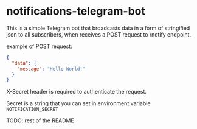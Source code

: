 # notifications-telegram-bot

This is a simple Telegram bot that broadcasts data in a form of stringified json to all subscribers, when receives a POST request to /notify endpoint.

example of POST request:

```json
{
  "data": {
    "message": "Hello World!"
  }
}
```

X-Secret header is required to authenticate the request.

Secret is a string that you can set in environment variable `NOTIFICATION_SECRET`

TODO: rest of the README
